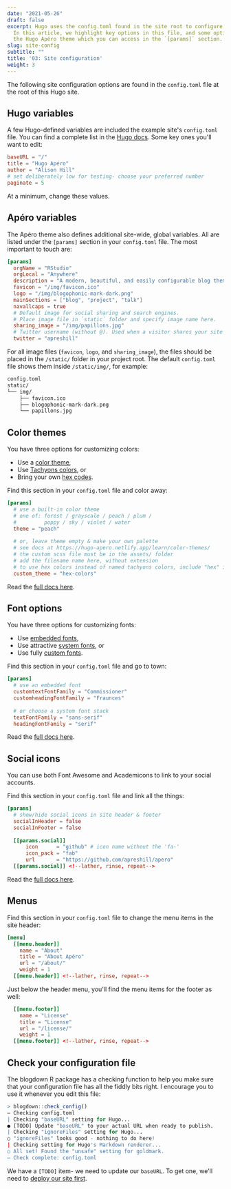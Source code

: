 ```yaml
---
date: "2021-05-26"
draft: false
excerpt: Hugo uses the config.toml found in the site root to configure your site.
  In this article, we highlight key options in this file, and some options added by
  the Hugo Apéro theme which you can access in the `[params]` section.
slug: site-config
subtitle: ""
title: '03: Site configuration'
weight: 3
---
```



The following site configuration options are found in the `config.toml` file at the root of this Hugo site.

## Hugo variables

A few Hugo-defined variables are included the example site's `config.toml` file. You can find a complete list in the [Hugo docs](https://gohugo.io/getting-started/configuration/#all-configuration-settings). Some key ones you'll want to edit:

```toml
baseURL = "/"
title = "Hugo Apéro"
author = "Alison Hill"
# set deliberately low for testing- choose your preferred number 
paginate = 5
```

At a minimum, change these values.

## Apéro variables

The Apéro theme also defines additional site-wide, global variables. All are listed under the `[params]` section in your `config.toml` file. The most important to touch are:

```toml
[params]
  orgName = "RStudio"
  orgLocal = "Anywhere"
  description = "A modern, beautiful, and easily configurable blog theme for Hugo."
  favicon = "/img/favicon.ico"
  logo = "/img/blogophonic-mark-dark.png"
  mainSections = ["blog", "project", "talk"]
  navallcaps = true
  # Default image for social sharing and search engines. 
  # Place image file in `static` folder and specify image name here.
  sharing_image = "/img/papillons.jpg"
  # Twitter username (without @). Used when a visitor shares your site on Twitter.
  twitter = "apreshill"
```

For all image files (`favicon`, `logo`, and `sharing_image`), the files should be placed in the `/static/` folder in your project root. The default `config.toml` file shows them inside `/static/img/`, for example:

```bash
config.toml
static/
└── img/
    ├── favicon.ico 
    ├── blogophonic-mark-dark.png
    └── papillons.jpg
```

## Color themes

You have three options for customizing colors:

+ Use a [color theme](/learn/color-themes/#use-a-color-theme),
+ Use [Tachyons colors](/learn/color-themes/#use-tachyons-named-colors), or
+ Bring your own [hex codes](/learn/color-themes/#bring-your-own-hex-codes).

Find this section in your `config.toml` file and color away:

```toml
[params]
  # use a built-in color theme
  # one of: forest / grayscale / peach / plum /
  #         poppy / sky / violet / water
  theme = "peach"
  
  # or, leave theme empty & make your own palette
  # see docs at https://hugo-apero.netlify.app/learn/color-themes/
  # the custom scss file must be in the assets/ folder
  # add the filename name here, without extension
  # to use hex colors instead of named tachyons colors, include "hex" in filename
  custom_theme = "hex-colors" 
```

Read the [full docs here](/learn/color-themes/).

## Font options

You have three options for customizing fonts:

+ Use [embedded fonts](/learn/fonts/#embedded-fonts),
+ Use attractive [system fonts](/learn/fonts/#use-attractive-system-fonts), or
+ Use fully [custom fonts](/learn/fonts/#use-a-custom-font).

Find this section in your `config.toml` file and go to town:

```toml  
[params]
  # use an embedded font
  customtextFontFamily = "Commissioner"
  customheadingFontFamily = "Fraunces"
  
  # or choose a system font stack
  textFontFamily = "sans-serif"
  headingFontFamily = "serif"
```

Read the [full docs here](/learn/fonts/).

## Social icons

You can use both Font Awesome and Academicons to link to your social accounts.

Find this section in your `config.toml` file and link all the things:

```toml
[params]
  # show/hide social icons in site header & footer
  socialInHeader = false
  socialInFooter = false
  
  [[params.social]]
      icon      = "github" # icon name without the 'fa-'
      icon_pack = "fab"
      url       = "https://github.com/apreshill/apero"
  [[params.social]] <!--lather, rinse, repeat-->
```

Read the [full docs here](/learn/social/).

## Menus

Find this section in your `config.toml` file to change the menu items in the site header:

```toml
[menu]
  [[menu.header]]
    name = "About"
    title = "About Apéro"
    url = "/about/"
    weight = 1
  [[menu.header]] <!--lather, rinse, repeat-->
```

Just below the header menu, you'll find the menu items for the footer as well:

```toml
  [[menu.footer]]
    name = "License"
    title = "License"
    url = "/license/"
    weight = 1
  [[menu.footer]] <!--lather, rinse, repeat-->
```

## Check your configuration file

The blogdown R package has a checking function to help you make sure that your configuration file has all the fiddly bits right. I encourage you to use it whenever you edit this file:

```r
> blogdown::check_config()
― Checking config.toml
| Checking "baseURL" setting for Hugo...
● [TODO] Update "baseURL" to your actual URL when ready to publish.
| Checking "ignoreFiles" setting for Hugo...
○ "ignoreFiles" looks good - nothing to do here!
| Checking setting for Hugo's Markdown renderer...
○ All set! Found the "unsafe" setting for goldmark.
― Check complete: config.toml
```

We have a `[TODO]` item- we need to update our `baseURL`. To get one, we'll need to [deploy our site first](../deploy).